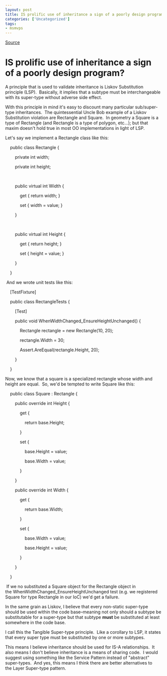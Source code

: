 ```yaml
---
layout: post
title: IS prolific use of inheritance a sign of a poorly design program?
categories: ['Uncategorized']
tags:
- msmvps
---
```

[Source](http://blogs.msmvps.com/peterritchie/2008/08/14/is-inheritance-a-sign-of-a-poorly-design-program/ "Permalink to IS prolific use of inheritance a sign of a poorly design program?")

# IS prolific use of inheritance a sign of a poorly design program?

A principle that is used to validate inheritance is Liskov Substitution principle (LSP).  Basically, it implies that a subtype must be interchangeable with its super-type without adverse side effect.

With this principle in mind it's easy to discount many particular sub/super-type inheritances.  The quintessential Uncle Bob example of a Liskov Substitution violation are Rectangle and Square.  In geometry a Square is a type of Rectangle (and Rectangle is a type of polygon, etc…); but that maxim doesn't hold true in most OO implementations in light of LSP.

Let's say we implement a Rectangle class like this:

    public class Rectangle {

        private int width;

        private int height;

 

        public virtual int Width {

            get { return width; }

            set { width = value; }

        }

 

        public virtual int Height {

            get { return height; }

            set { height = value; }

        }

    }

 And we wrote unit tests like this:

    [TestFixture]

    public class RectangleTests {

        [Test]

        public void WhenWidthChanged_EnsureHeightUnchanged() {

            Rectangle rectangle = new Rectangle(10, 20);

            rectangle.Width = 30;

            Assert.AreEqual(rectangle.Height, 20);

        }

    }

Now, we know that a square is a specialized rectangle whose width and height are equal.  So, we'd be tempted to write Square like this:

    public class Square : Rectangle {

        public override int Height {

            get {

                return base.Height;

            }

            set {

                base.Height = value;

                base.Width = value;

            }

        }

        public override int Width {

            get {

                return base.Width;

            }

            set {

                base.Width = value;

                base.Height = value;

            }

        }

    }

 If we no substituted a Square object for the Rectangle object in the WhenWidthChanged_EnsureHeightUnchanged test (e.g. we registered Square for type Rectangle in our IoC) we'd get a failure.

In the same grain as Liskov, I believe that every non-static super-type should be used within the code base–meaning not only should a subtype be substitutable for a super-type but that subtype **must** be substituted at least somewhere in the code base.

I call this the Tangible Super-type principle.  Like a corollary to LSP, it states that every super type must be substituted by one or more subtypes.

This means I believe inheritance should be used for IS-A relationships.  It also means I don't believe inheritance is a means of sharing code.  I would suggest using something like the Service Pattern instead of "abstract" super-types.  And yes, this means I think there are better alternatives to the Layer Super-type pattern.

